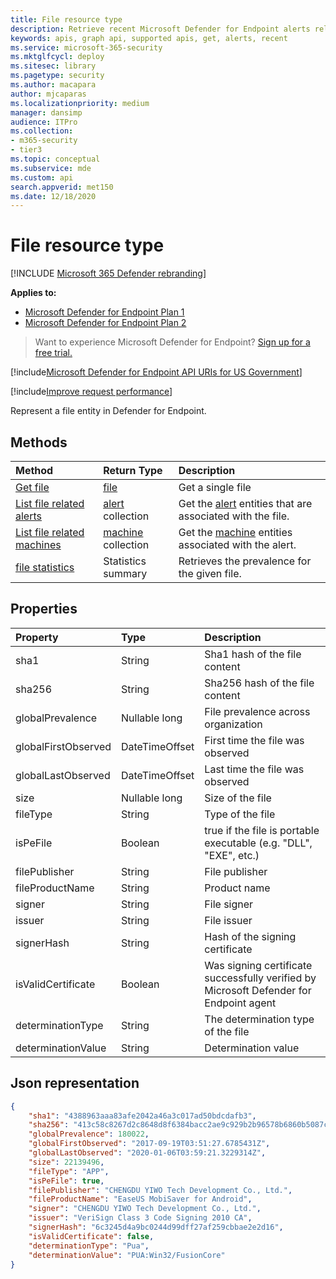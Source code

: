 ```yaml
---
title: File resource type
description: Retrieve recent Microsoft Defender for Endpoint alerts related to files.
keywords: apis, graph api, supported apis, get, alerts, recent
ms.service: microsoft-365-security
ms.mktglfcycl: deploy
ms.sitesec: library
ms.pagetype: security
ms.author: macapara
author: mjcaparas
ms.localizationpriority: medium
manager: dansimp
audience: ITPro
ms.collection: 
- m365-security
- tier3
ms.topic: conceptual
ms.subservice: mde
ms.custom: api
search.appverid: met150
ms.date: 12/18/2020
---
```


# File resource type

[!INCLUDE [Microsoft 365 Defender rebranding](../../includes/microsoft-defender.md)]


**Applies to:** 
- [Microsoft Defender for Endpoint Plan 1](https://go.microsoft.com/fwlink/?linkid=2154037)
- [Microsoft Defender for Endpoint Plan 2](https://go.microsoft.com/fwlink/?linkid=2154037)

> Want to experience Microsoft Defender for Endpoint? [Sign up for a free trial.](https://signup.microsoft.com/create-account/signup?products=7f379fee-c4f9-4278-b0a1-e4c8c2fcdf7e&ru=https://aka.ms/MDEp2OpenTrial?ocid=docs-wdatp-exposedapis-abovefoldlink)

[!include[Microsoft Defender for Endpoint API URIs for US Government](../../includes/microsoft-defender-api-usgov.md)]

[!include[Improve request performance](../../includes/improve-request-performance.md)]

Represent a file entity in Defender for Endpoint.

## Methods

Method|Return Type |Description
:---|:---|:---
[Get file](get-file-information.md) | [file](files.md) | Get a single file 
[List file related alerts](get-file-related-alerts.md) | [alert](alerts.md) collection | Get the [alert](alerts.md) entities that are associated with the file.
[List file related machines](get-file-related-machines.md) | [machine](machine.md) collection | Get the [machine](machine.md) entities associated with the alert.
[file statistics](get-file-statistics.md) | Statistics summary | Retrieves the prevalence for the given file.


## Properties

|Property | Type | Description |
|:---|:---|:---|
|sha1 | String | Sha1 hash of the file content |
|sha256 | String | Sha256 hash of the file content |
|globalPrevalence | Nullable long | File prevalence across organization |
|globalFirstObserved | DateTimeOffset | First time the file was observed |
|globalLastObserved | DateTimeOffset | Last time the file was observed |
|size | Nullable long | Size of the file |
|fileType | String | Type of the file |
|isPeFile | Boolean | true if the file is portable executable (e.g. "DLL", "EXE", etc.) |
|filePublisher | String | File publisher |
|fileProductName | String | Product name |
|signer | String | File signer |
|issuer | String | File issuer |
|signerHash | String | Hash of the signing certificate |
|isValidCertificate | Boolean | Was signing certificate successfully verified by Microsoft Defender for Endpoint agent |
|determinationType | String | The determination type of the file |
|determinationValue | String | Determination value |

## Json representation

```json
{
    "sha1": "4388963aaa83afe2042a46a3c017ad50bdcdafb3",
    "sha256": "413c58c8267d2c8648d8f6384bacc2ae9c929b2b96578b6860b5087cd1bd6462",
    "globalPrevalence": 180022,
    "globalFirstObserved": "2017-09-19T03:51:27.6785431Z",
    "globalLastObserved": "2020-01-06T03:59:21.3229314Z",
    "size": 22139496,
    "fileType": "APP",
    "isPeFile": true,
    "filePublisher": "CHENGDU YIWO Tech Development Co., Ltd.",
    "fileProductName": "EaseUS MobiSaver for Android",
    "signer": "CHENGDU YIWO Tech Development Co., Ltd.",
    "issuer": "VeriSign Class 3 Code Signing 2010 CA",
    "signerHash": "6c3245d4a9bc0244d99dff27af259cbbae2e2d16",
    "isValidCertificate": false,
    "determinationType": "Pua",
    "determinationValue": "PUA:Win32/FusionCore"
}
```
